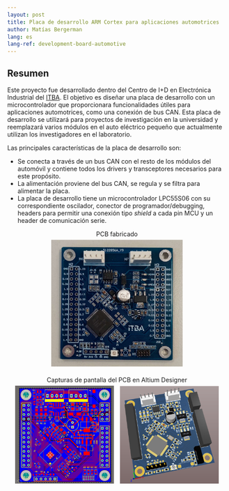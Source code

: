 ```yaml
---
layout: post
title: Placa de desarrollo ARM Cortex para aplicaciones automotrices
author: Matías Bergerman
lang: es
lang-ref: development-board-automotive
---
```


## Resumen

Este proyecto fue desarrollado dentro del Centro de I+D en Electrónica Industrial del [ITBA](https://www.itba.edu.ar/). El objetivo es diseñar una placa de desarrollo con un microcontrolador que proporcionara funcionalidades útiles para aplicaciones automotrices, como una conexión de bus CAN. Esta placa de desarrollo se utilizará para proyectos de investigación en la universidad y reemplazará varios módulos en el auto eléctrico pequeño que actualmente utilizan los investigadores en el laboratorio.

Las principales características de la placa de desarrollo son:

* Se conecta a través de un bus CAN con el resto de los módulos del automóvil y contiene todos los drivers y transceptores necesarios para este propósito.
* La alimentación proviene del bus CAN, se regula y se filtra para alimentar la placa.
* La placa de desarrollo tiene un microcontrolador LPC55S06 con su correspondiente oscilador, conector de programador/debugging, headers para permitir una conexión tipo *shield* a cada pin MCU y un header de comunicación serie.

<p style="text-align:center">
PCB fabricado<br>
<img src="/images/development-board-automotive-images/LPC55S06.jpg" alt="Manufactured PCB" style="display:inline-block;width:60%;margin:1%;">
</p>

<p style="text-align:center">
Capturas de pantalla del PCB en Altium Designer<br>
<img src="/images/development-board-automotive-images/pcb_2d.png" alt="PCB design 2D" style="display:inline-block;width:45%;margin:1%;">
<img src="/images/development-board-automotive-images/pcb_3d.png" alt="PCB design 3D" style="display:inline-block;width:45%;margin:1%;">
</p>
